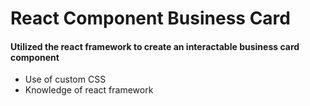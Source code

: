# React Component Business Card

#### Utilized the react framework to create an interactable business card component

- Use of custom CSS
- Knowledge of react framework
